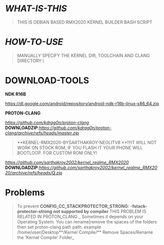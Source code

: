 # _**WHAT-IS-THIS**_

> THIS IS DEBIAN BASED RMX2020 KERNEL BUILDER BASH SCRIPT

# _**HOW-TO-USE**_

> MANUALLY SPECIFY THE KERNEL DIR, TOOLCHAIN AND CLANG DIRECTORY.\

# DOWNLOAD-TOOLS

**NDK R16B**

https://dl.google.com/android/repository/android-ndk-r16b-linux-x86_64.zip

**PROTON-CLANG**

_https://github.com/kdrag0n/proton-clang_
**DOWNLOADZIP**:_https://github.com/kdrag0n/proton-clang/archive/refs/heads/master.zip_

> **KERNEL-RMX2020-BYSARTHAKROY-NEOLITV8
> **!!!IT WILL NOT WORK ON STOCK ROM, IF YOU FLASH IT YOUR PHONE WILL BOOTLOOP. FOR CUSTOM ROM ONLY!

_https://github.com/sarthakroy2002/kernel_realme_RMX2020_
**DOWNLOADZIP**:_https://github.com/sarthakroy2002/kernel_realme_RMX2020/archive/refs/heads/Q.zip_

# Problems

> To prevent __CONFIG_CC_STACKPROTECTOR_STRONG: -fstack-protector-strong not supported by compiler__ 
> THIS PROBLEM IS RELATED IN PROTON_CLANG
_
>Sometimes it depends on your Operating System. You can rename|remove the spaces of the folders then set proton-clang path path.
>example /home/user/Desktop**/Kernel Compile/** 
>Remove Spaces/Rename the 'Kernel Compile' Folder_
